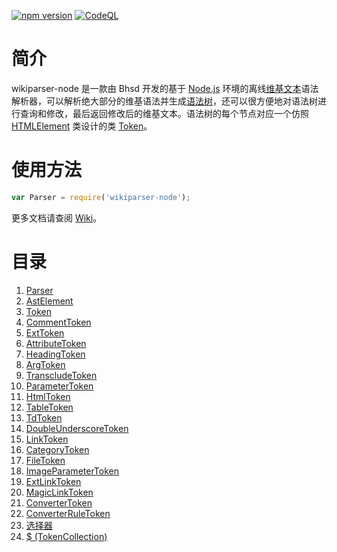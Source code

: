 [![npm version](https://badge.fury.io/js/wikiparser-node.svg)](https://www.npmjs.com/package/wikiparser-node)
[![CodeQL](https://github.com/bhsd-harry/wikiparser-node/actions/workflows/github-code-scanning/codeql/badge.svg)](https://github.com/bhsd-harry/wikiparser-node/actions/workflows/github-code-scanning/codeql)

# 简介
wikiparser-node 是一款由 Bhsd 开发的基于 [Node.js](https://nodejs.org/en/) 环境的离线[维基文本](https://www.mediawiki.org/wiki/Wikitext)语法解析器，可以解析绝大部分的维基语法并生成[语法树](https://en.wikipedia.org/wiki/Abstract_syntax_tree)，还可以很方便地对语法树进行查询和修改，最后返回修改后的维基文本。语法树的每个节点对应一个仿照 [HTMLElement](https://developer.mozilla.org/en-US/docs/Web/API/HTMLElement) 类设计的类 [Token](https://github.com/bhsd-harry/wikiparser-node/wiki/01.-Token)。

# 使用方法

```js
var Parser = require('wikiparser-node');
```

更多文档请查阅 [Wiki](https://github.com/bhsd-harry/wikiparser-node/wiki)。

# 目录

1. [Parser](https://github.com/bhsd-harry/wikiparser-node/wiki/Home#parser)
2. [AstElement](https://github.com/bhsd-harry/wikiparser-node/wiki/01.-Token#astelement)
3. [Token](https://github.com/bhsd-harry/wikiparser-node/wiki/01.-Token#token)
4. [CommentToken](https://github.com/bhsd-harry/wikiparser-node/wiki/02.-CommentToken等#commenttoken)
5. [ExtToken](https://github.com/bhsd-harry/wikiparser-node/wiki/03.-ExtToken)
6. [AttributeToken](https://github.com/bhsd-harry/wikiparser-node/wiki/04.-AttributeToken)
7. [HeadingToken](https://github.com/bhsd-harry/wikiparser-node/wiki/05.-HeadingToken)
8. [ArgToken](https://github.com/bhsd-harry/wikiparser-node/wiki/06.-ArgToken)
9. [TranscludeToken](https://github.com/bhsd-harry/wikiparser-node/wiki/07.-TranscludeToken)
10. [ParameterToken](https://github.com/bhsd-harry/wikiparser-node/wiki/08.-ParameterToken)
11. [HtmlToken](https://github.com/bhsd-harry/wikiparser-node/wiki/09.-HtmlToken)
12. [TableToken](https://github.com/bhsd-harry/wikiparser-node/wiki/10.-TableToken)
13. [TdToken](https://github.com/bhsd-harry/wikiparser-node/wiki/11.-TdToken)
14. [DoubleUnderscoreToken](https://github.com/bhsd-harry/wikiparser-node/wiki/12.-DoubleUnderscoreToken)
15. [LinkToken](https://github.com/bhsd-harry/wikiparser-node/wiki/13.-LinkToken)
16. [CategoryToken](https://github.com/bhsd-harry/wikiparser-node/wiki/14.-CategoryToken)
17. [FileToken](https://github.com/bhsd-harry/wikiparser-node/wiki/15.-FileToken和GalleryImageToken#filetoken)
18. [ImageParameterToken](https://github.com/bhsd-harry/wikiparser-node/wiki/16.-ImageParameterToken)
19. [ExtLinkToken](https://github.com/bhsd-harry/wikiparser-node/wiki/17.-ExtLinkToken和MagicLinkToken#extlinktoken)
20. [MagicLinkToken](https://github.com/bhsd-harry/wikiparser-node/wiki/17.-ExtLinkToken和MagicLinkToken#magiclinktoken)
21. [ConverterToken](https://github.com/bhsd-harry/wikiparser-node/wiki/18.-ConverterToken)
22. [ConverterRuleToken](https://github.com/bhsd-harry/wikiparser-node/wiki/19.-ConverterRuleToken)
23. [选择器](https://github.com/bhsd-harry/wikiparser-node/wiki/20.-选择器)
24. [$ (TokenCollection)](https://github.com/bhsd-harry/wikiparser-node/wiki/21.-$-(TokenCollection))
